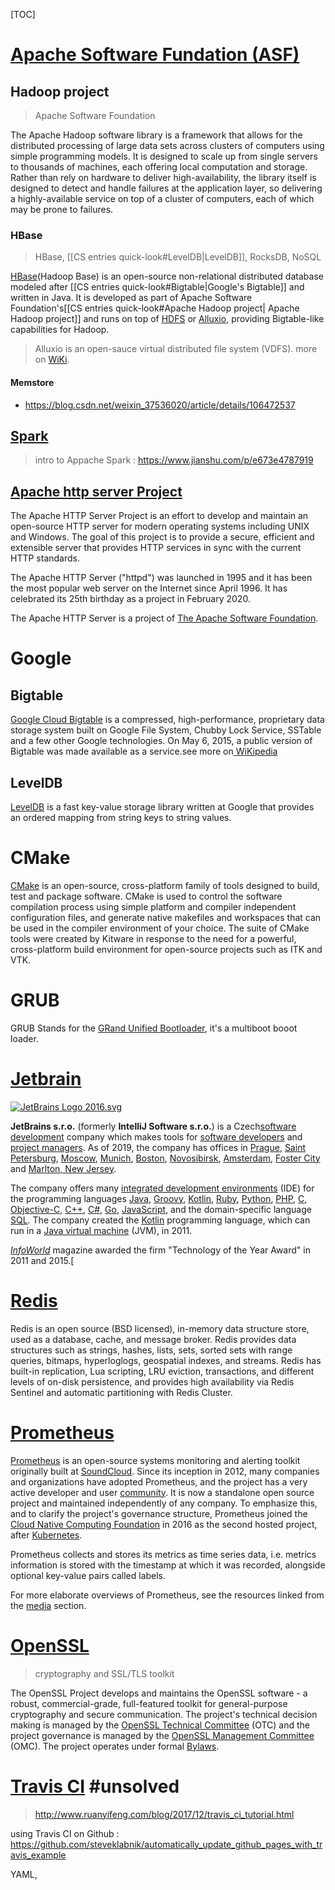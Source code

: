 [TOC]





# [Apache Software Fundation (ASF)](https://apache.org)

## Hadoop project 
> Apache Software Foundation

The Apache Hadoop software library is a framework that allows for the distributed processing of large data sets across clusters of computers using simple programming models. It is designed to scale up from single servers to thousands of machines, each offering local computation and storage. Rather than rely on hardware to deliver high-availability, the library itself is designed to detect and handle failures at the application layer, so delivering a highly-available service on top of a cluster of computers, each of which may be prone to failures.
### HBase
> HBase, [[CS entries quick-look#LevelDB|LevelDB]], RocksDB, NoSQL

[HBase](https://hbase.apache.org)(Hadoop Base) is an open-source non-relational distributed database modeled after [[CS entries quick-look#Bigtable|Google's Bigtable]] and written in Java. It is developed as part of Apache Software Foundation's[[CS entries quick-look#Apache Hadoop project| Apache Hadoop project]] and runs on top of [HDFS](https://hadoop.apache.org/docs/r1.2.1/hdfs_design.html) or [Alluxio](https://www.alluxio.io), providing Bigtable-like capabilities for Hadoop.
> Alluxio is an open-sauce virtual distributed file system (VDFS). more on [WiKi](https://en.wikipedia.org/wiki/Alluxio).

#### Memstore
+ https://blog.csdn.net/weixin_37536020/article/details/106472537

## [Spark]()

> intro to Appache Spark : https://www.jianshu.com/p/e673e4787919

## [Apache http server Project](https://httpd.apache.org/#essentials)
The Apache HTTP Server Project is an effort to develop and maintain an open-source HTTP server for modern operating systems including UNIX and Windows. The goal of this project is to provide a secure, efficient and extensible server that provides HTTP services in sync with the current HTTP standards.

The Apache HTTP Server ("httpd") was launched in 1995 and it has been the most popular web server on the Internet since April 1996. It has celebrated its 25th birthday as a project in February 2020.

The Apache HTTP Server is a project of [The Apache Software Foundation](http://www.apache.org/).


# Google
## Bigtable
[Google Cloud Bigtable](https://cloud.google.com/bigtable) is a compressed, high-performance, proprietary data storage system built on Google File System, Chubby Lock Service, SSTable and a few other Google technologies. On May 6, 2015, a public version of Bigtable was made available as a service.see more on[ WiKipedia](https://en.wikipedia.org/wiki/Bigtable)
## LevelDB
[LevelDB](https://github.com/google/leveldb) is a fast key-value storage library written at Google that provides an ordered mapping from string keys to string values.

# CMake
[CMake](https://cmake.org) is an open-source, cross-platform family of tools designed to build, test and package software. CMake is used to control the software compilation process using simple platform and compiler independent configuration files, and generate native makefiles and workspaces that can be used in the compiler environment of your choice. The suite of CMake tools were created by Kitware in response to the need for a powerful, cross-platform build environment for open-source projects such as ITK and VTK.


# GRUB
GRUB Stands for the [GRand Unified Bootloader](https://www.gnu.org/software/grub/), it's a multiboot booot loader. 

# [Jetbrain](https://en.wikipedia.org/wiki/JetBrains)
[![JetBrains Logo 2016.svg](https://upload.wikimedia.org/wikipedia/commons/thumb/1/1a/JetBrains_Logo_2016.svg/128px-JetBrains_Logo_2016.svg.png)](https://en.wikipedia.org/wiki/File:JetBrains_Logo_2016.svg)

**JetBrains s.r.o.** (formerly **IntelliJ Software s.r.o.**) is a Czech[software development](https://en.wikipedia.org/wiki/Software_development "Software development") company which makes tools for [software developers](https://en.wikipedia.org/wiki/Software_developers "Software developers") and [project managers](https://en.wikipedia.org/wiki/Project_manager "Project manager"). As of 2019, the company has offices in [Prague](https://en.wikipedia.org/wiki/Prague "Prague"), [Saint Petersburg](https://en.wikipedia.org/wiki/Saint_Petersburg "Saint Petersburg"), [Moscow](https://en.wikipedia.org/wiki/Moscow "Moscow"), [Munich](https://en.wikipedia.org/wiki/Munich "Munich"), [Boston](https://en.wikipedia.org/wiki/Boston "Boston"), [Novosibirsk](https://en.wikipedia.org/wiki/Novosibirsk "Novosibirsk"), [Amsterdam](https://en.wikipedia.org/wiki/Amsterdam "Amsterdam"), [Foster City](https://en.wikipedia.org/wiki/Foster_City,_California "Foster City, California") and [Marlton, New Jersey](https://en.wikipedia.org/wiki/Marlton,_New_Jersey "Marlton, New Jersey").

The company offers many [integrated development environments](https://en.wikipedia.org/wiki/Integrated_development_environment "Integrated development environment") (IDE) for the programming languages [Java](https://en.wikipedia.org/wiki/Java_(programming_language) "Java (programming language)"), [Groovy](https://en.wikipedia.org/wiki/Apache_Groovy "Apache Groovy"), [Kotlin](https://en.wikipedia.org/wiki/Kotlin_(programming_language) "Kotlin (programming language)"), [Ruby](https://en.wikipedia.org/wiki/Ruby_(programming_language) "Ruby (programming language)"), [Python](https://en.wikipedia.org/wiki/Python_(programming_language) "Python (programming language)"), [PHP](https://en.wikipedia.org/wiki/PHP "PHP"), [C](https://en.wikipedia.org/wiki/C_(programming_language) "C (programming language)"), [Objective-C](https://en.wikipedia.org/wiki/Objective-C "Objective-C"), [C++](https://en.wikipedia.org/wiki/C%2B%2B "C++"), [C#](https://en.wikipedia.org/wiki/C_Sharp_(programming_language) "C Sharp (programming language)"), [Go](https://en.wikipedia.org/wiki/Go_(programming_language) "Go (programming language)"), [JavaScript](https://en.wikipedia.org/wiki/JavaScript "JavaScript"), and the domain-specific language [SQL](https://en.wikipedia.org/wiki/SQL "SQL"). The company created the [Kotlin](https://en.wikipedia.org/wiki/Kotlin_(programming_language) "Kotlin (programming language)") programming language, which can run in a [Java virtual machine](https://en.wikipedia.org/wiki/Java_virtual_machine "Java virtual machine") (JVM), in 2011.

_[InfoWorld](https://en.wikipedia.org/wiki/InfoWorld "InfoWorld")_ magazine awarded the firm "Technology of the Year Award" in 2011 and 2015.[[](https://en.wikipedia.org/wiki/JetBrains#cite_note-10)
	
# [Redis](https://redis.io)
Redis is an open source (BSD licensed), in-memory data structure store, used as a database, cache, and message broker. Redis provides data structures such as strings, hashes, lists, sets, sorted sets with range queries, bitmaps, hyperloglogs, geospatial indexes, and streams. Redis has built-in replication, Lua scripting, LRU eviction, transactions, and different levels of on-disk persistence, and provides high availability via Redis Sentinel and automatic partitioning with Redis Cluster.

# [Prometheus](https://prometheus.io)
[Prometheus](https://github.com/prometheus) is an open-source systems monitoring and alerting toolkit originally built at [SoundCloud](https://soundcloud.com/). Since its inception in 2012, many companies and organizations have adopted Prometheus, and the project has a very active developer and user [community](https://prometheus.io/community). It is now a standalone open source project and maintained independently of any company. To emphasize this, and to clarify the project's governance structure, Prometheus joined the [Cloud Native Computing Foundation](https://cncf.io/) in 2016 as the second hosted project, after [Kubernetes](https://kubernetes.io/).

Prometheus collects and stores its metrics as time series data, i.e. metrics information is stored with the timestamp at which it was recorded, alongside optional key-value pairs called labels.

For more elaborate overviews of Prometheus, see the resources linked from the [media](https://prometheus.io/docs/introduction/media/) section.

# [OpenSSL](https://www.openssl.org)
>cryptography and SSL/TLS toolkit

 The OpenSSL Project develops and maintains the OpenSSL software - a robust, commercial-grade, full-featured toolkit for general-purpose cryptography and secure communication. The project's technical decision making is managed by the [OpenSSL Technical Committee](https://www.openssl.org/community/otc.html) (OTC) and the project governance is managed by the [OpenSSL Management Committee](https://www.openssl.org/community/omc.html) (OMC). The project operates under formal [Bylaws](https://www.openssl.org/policies/omc-bylaws.html).





# [Travis CI](https://www.travis-ci.com/?_gl=1%2A12ld2h%2A_ga%2AMjA1MTIwNTk4MS4xNjM5NzE1MTU5%2A_ga_XRYGSZFQ0P%2AMTYzOTcxNTE1OS4xLjEuMTYzOTcxNTE2My41Ng..) #unsolved

 > http://www.ruanyifeng.com/blog/2017/12/travis_ci_tutorial.html

using Travis CI on Github : https://github.com/steveklabnik/automatically_update_github_pages_with_travis_example

YAML, 
